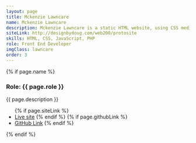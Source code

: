 ```yaml
---
layout: page
title: Mckenzie Lawncare
name: Mckenzie Lawncare
description: Mckenzie Lawncare is a static HTML website, using CSS media queries and JQuery to create a mobile responsive experience. I used JQuery for the mobile navigation, as well as PHP includes for repetitive content such as the header and footer.
siteLink: http://designbydoug.com/web200/protosite
skills: HTML, CSS, JavaScript, PHP
role: Front End Developer
imgClass: lawncare
order: 3
---
```


<div class="columns-9">
  <div class="work-container">
  {% if page.name %}
    <h3>Role: {{ page.role }}</h3>
    <p>{{ page.description }}</p>
    <ul>
    {% if page.siteLink %}
      <li><a href="{{ page.siteLink }}" target="_blank">Live site</a>
    {% endif %}
    {% if page.githubLink %}
      <li><a href="{{ page.githubLink | prepend: site.baseurl }}" target="_blank">GitHub Link</a>
    {% endif %}  
    </ul>
    
  {% endif %}
  </div>
</div>